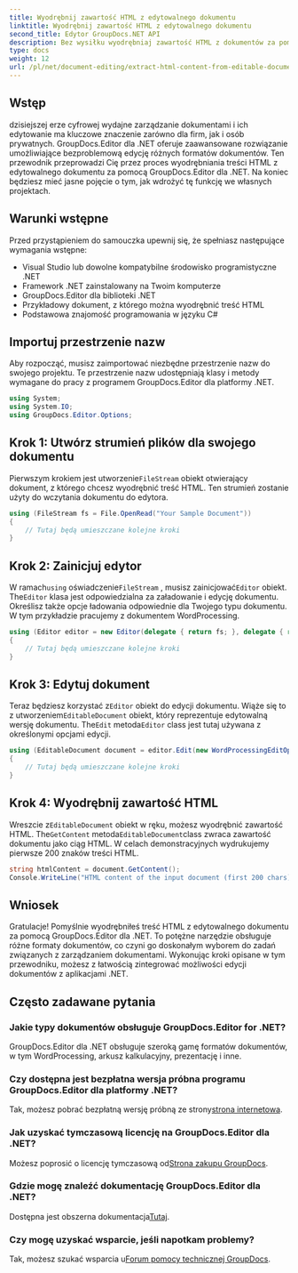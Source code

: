 ```yaml
---
title: Wyodrębnij zawartość HTML z edytowalnego dokumentu
linktitle: Wyodrębnij zawartość HTML z edytowalnego dokumentu
second_title: Edytor GroupDocs.NET API
description: Bez wysiłku wyodrębniaj zawartość HTML z dokumentów za pomocą GroupDocs.Editor dla .NET. Postępuj zgodnie z naszym szczegółowym przewodnikiem dotyczącym bezproblemowej integracji i zarządzania dokumentami.
type: docs
weight: 12
url: /pl/net/document-editing/extract-html-content-from-editable-document/
---
```

## Wstęp
dzisiejszej erze cyfrowej wydajne zarządzanie dokumentami i ich edytowanie ma kluczowe znaczenie zarówno dla firm, jak i osób prywatnych. GroupDocs.Editor dla .NET oferuje zaawansowane rozwiązanie umożliwiające bezproblemową edycję różnych formatów dokumentów. Ten przewodnik przeprowadzi Cię przez proces wyodrębniania treści HTML z edytowalnego dokumentu za pomocą GroupDocs.Editor dla .NET. Na koniec będziesz mieć jasne pojęcie o tym, jak wdrożyć tę funkcję we własnych projektach.
## Warunki wstępne
Przed przystąpieniem do samouczka upewnij się, że spełniasz następujące wymagania wstępne:
- Visual Studio lub dowolne kompatybilne środowisko programistyczne .NET
- Framework .NET zainstalowany na Twoim komputerze
- GroupDocs.Editor dla biblioteki .NET
- Przykładowy dokument, z którego można wyodrębnić treść HTML
- Podstawowa znajomość programowania w języku C#
## Importuj przestrzenie nazw
Aby rozpocząć, musisz zaimportować niezbędne przestrzenie nazw do swojego projektu. Te przestrzenie nazw udostępniają klasy i metody wymagane do pracy z programem GroupDocs.Editor dla platformy .NET.
```csharp
using System;
using System.IO;
using GroupDocs.Editor.Options;
```
## Krok 1: Utwórz strumień plików dla swojego dokumentu
Pierwszym krokiem jest utworzenie`FileStream` obiekt otwierający dokument, z którego chcesz wyodrębnić treść HTML. Ten strumień zostanie użyty do wczytania dokumentu do edytora.
```csharp
using (FileStream fs = File.OpenRead("Your Sample Document"))
{
    // Tutaj będą umieszczane kolejne kroki
}
```
## Krok 2: Zainicjuj edytor
 W ramach`using` oświadczenie`FileStream` , musisz zainicjować`Editor` obiekt. The`Editor` klasa jest odpowiedzialna za załadowanie i edycję dokumentu. Określisz także opcje ładowania odpowiednie dla Twojego typu dokumentu. W tym przykładzie pracujemy z dokumentem WordProcessing.
```csharp
using (Editor editor = new Editor(delegate { return fs; }, delegate { return new WordProcessingLoadOptions(); }))
{
    // Tutaj będą umieszczane kolejne kroki
}
```
## Krok 3: Edytuj dokument
 Teraz będziesz korzystać z`Editor` obiekt do edycji dokumentu. Wiąże się to z utworzeniem`EditableDocument` obiekt, który reprezentuje edytowalną wersję dokumentu. The`Edit` metoda`Editor` class jest tutaj używana z określonymi opcjami edycji.
```csharp
using (EditableDocument document = editor.Edit(new WordProcessingEditOptions()))
{
    // Tutaj będą umieszczane kolejne kroki
}
```
## Krok 4: Wyodrębnij zawartość HTML
 Wreszcie z`EditableDocument` obiekt w ręku, możesz wyodrębnić zawartość HTML. The`GetContent` metoda`EditableDocument`class zwraca zawartość dokumentu jako ciąg HTML. W celach demonstracyjnych wydrukujemy pierwsze 200 znaków treści HTML.
```csharp
string htmlContent = document.GetContent();
Console.WriteLine("HTML content of the input document (first 200 chars): {0}", htmlContent.Substring(0, 200));
```

## Wniosek
Gratulacje! Pomyślnie wyodrębniłeś treść HTML z edytowalnego dokumentu za pomocą GroupDocs.Editor dla .NET. To potężne narzędzie obsługuje różne formaty dokumentów, co czyni go doskonałym wyborem do zadań związanych z zarządzaniem dokumentami. Wykonując kroki opisane w tym przewodniku, możesz z łatwością zintegrować możliwości edycji dokumentów z aplikacjami .NET.
## Często zadawane pytania
### Jakie typy dokumentów obsługuje GroupDocs.Editor for .NET?
GroupDocs.Editor dla .NET obsługuje szeroką gamę formatów dokumentów, w tym WordProcessing, arkusz kalkulacyjny, prezentację i inne.
### Czy dostępna jest bezpłatna wersja próbna programu GroupDocs.Editor dla platformy .NET?
 Tak, możesz pobrać bezpłatną wersję próbną ze strony[strona internetowa](https://releases.groupdocs.com/).
### Jak uzyskać tymczasową licencję na GroupDocs.Editor dla .NET?
 Możesz poprosić o licencję tymczasową od[Strona zakupu GroupDocs](https://purchase.groupdocs.com/temporary-license/).
### Gdzie mogę znaleźć dokumentację GroupDocs.Editor dla .NET?
 Dostępna jest obszerna dokumentacja[Tutaj](https://reference.groupdocs.com/editor/net/).
### Czy mogę uzyskać wsparcie, jeśli napotkam problemy?
 Tak, możesz szukać wsparcia u[Forum pomocy technicznej GroupDocs](https://forum.groupdocs.com/c/editor/20).